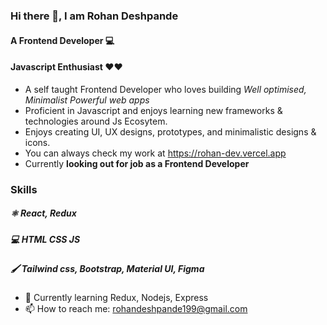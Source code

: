 ### Hi there 👋, I am Rohan Deshpande
#### A Frontend Developer :computer:  
#### Javascript Enthusiast :heart::heart:

- A self taught Frontend Developer who loves building  _Well optimised, Minimalist Powerful web apps_
- Proficient in Javascript and enjoys learning new frameworks & technologies around Js Ecosytem. 
- Enjoys creating UI, UX designs, prototypes, and minimalistic designs & icons. 
- You can always check my work at https://rohan-dev.vercel.app
- Currently **looking out for job as a Frontend Developer**

### Skills
##### :atom_symbol: React, Redux
##### :computer: HTML CSS JS
##### :paintbrush: Tailwind css, Bootstrap, Material UI, Figma


- 🌱 Currently learning Redux, Nodejs, Express 
- 📫 How to reach me: rohandeshpande199@gmail.com 
